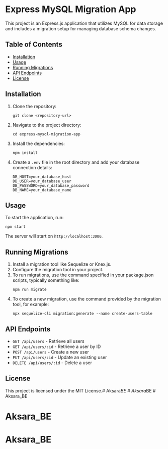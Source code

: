 # Express MySQL Migration App

This project is an Express.js application that utilizes MySQL for data storage and includes a migration setup for managing database schema changes.

## Table of Contents

- [Installation](#installation)
- [Usage](#usage)
- [Running Migrations](#running-migrations)
- [API Endpoints](#api-endpoints)
- [License](#license)

## Installation

1. Clone the repository:
   ```
   git clone <repository-url>
   ```

2. Navigate to the project directory:
   ```
   cd express-mysql-migration-app
   ```

3. Install the dependencies:
   ```
   npm install
   ```

4. Create a `.env` file in the root directory and add your database connection details:
   ```
   DB_HOST=your_database_host
   DB_USER=your_database_user
   DB_PASSWORD=your_database_password
   DB_NAME=your_database_name
   ```

## Usage

To start the application, run:
```
npm start
```

The server will start on `http://localhost:3000`.

## Running Migrations

1. Install a migration tool like Sequelize or Knex.js.
2. Configure the migration tool in your project.
3. To run migrations, use the command specified in your package.json scripts, typically something like:
   ```
   npm run migrate
   ```
4. To create a new migration, use the command provided by the migration tool, for example:
   ```
   npx sequelize-cli migration:generate --name create-users-table
   ```

## API Endpoints

- `GET /api/users` - Retrieve all users
- `GET /api/users/:id` - Retrieve a user by ID
- `POST /api/users` - Create a new user
- `PUT /api/users/:id` - Update an existing user
- `DELETE /api/users/:id` - Delete a user

## License

This project is licensed under the MIT License.#   A k s a r a _ B E  
 #   A k s a r a _ B E  
 # Aksara_BE
# Aksara_BE
# Aksara_BE
